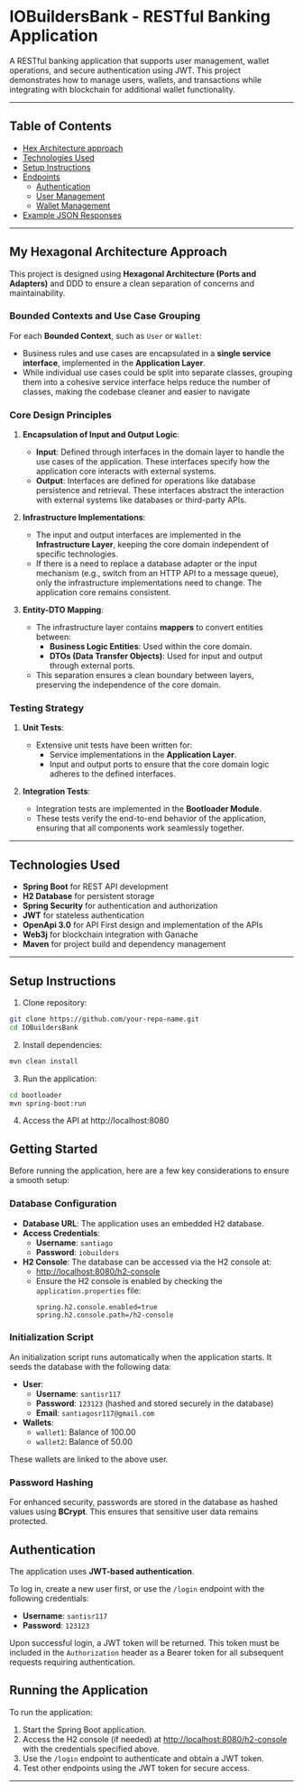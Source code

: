 # IOBuildersBank - RESTful Banking Application

A RESTful banking application that supports user management, wallet operations, and secure authentication using JWT. This project demonstrates how to manage users, wallets, and transactions while integrating with blockchain for additional wallet functionality.

---

## Table of Contents
- [Hex Architecture approach](#hex-architecture)
- [Technologies Used](#technologies-used)
- [Setup Instructions](#setup-instructions)
- [Endpoints](#endpoints)
  - [Authentication](#authentication)
  - [User Management](#user-management)
  - [Wallet Management](#wallet-management)
- [Example JSON Responses](#example-json-responses)

---
## My Hexagonal Architecture Approach

This project is designed using **Hexagonal Architecture (Ports and Adapters)** and DDD to ensure a clean separation of concerns and maintainability.
### Bounded Contexts and Use Case Grouping

For each **Bounded Context**, such as `User` or `Wallet`:
- Business rules and use cases are encapsulated in a **single service interface**, implemented in the **Application Layer**.
- While individual use cases could be split into separate classes, grouping them into a cohesive service interface helps reduce the number of classes, making the codebase cleaner and easier to navigate

  
### Core Design Principles

1. **Encapsulation of Input and Output Logic**:
   - **Input**: Defined through interfaces in the domain layer to handle the use cases of the application. These interfaces specify how the application core interacts with external systems.
   - **Output**: Interfaces are defined for operations like database persistence and retrieval. These interfaces abstract the interaction with external systems like databases or third-party APIs.

2. **Infrastructure Implementations**:
   - The input and output interfaces are implemented in the **Infrastructure Layer**, keeping the core domain independent of specific technologies.
   - If there is a need to replace a database adapter or the input mechanism (e.g., switch from an HTTP API to a message queue), only the infrastructure implementations need to change. The application core remains consistent.

3. **Entity-DTO Mapping**:
   - The infrastructure layer contains **mappers** to convert entities between:
     - **Business Logic Entities**: Used within the core domain.
     - **DTOs (Data Transfer Objects)**: Used for input and output through external ports.
   - This separation ensures a clean boundary between layers, preserving the independence of the core domain.

### Testing Strategy

1. **Unit Tests**:
   - Extensive unit tests have been written for:
     - Service implementations in the **Application Layer**.
     - Input and output ports to ensure that the core domain logic adheres to the defined interfaces.

2. **Integration Tests**:
   - Integration tests are implemented in the **Bootloader Module**.
   - These tests verify the end-to-end behavior of the application, ensuring that all components work seamlessly together.

---

## Technologies Used
- **Spring Boot** for REST API development  
- **H2 Database** for persistent storage  
- **Spring Security** for authentication and authorization  
- **JWT** for stateless authentication
- **OpenApi 3.0** for API First design and implementation of the APIs   
- **Web3j** for blockchain integration with Ganache  
- **Maven** for project build and dependency management  

---

## Setup Instructions

1. Clone repository:
  ```bash
  git clone https://github.com/your-repo-name.git
  cd IOBuildersBank
  ```
   
2. Install dependencies:
  ```bash
  mvn clean install
  ```
3. Run the application:

```bash
cd bootloader
mvn spring-boot:run
```
4. Access the API at http://localhost:8080

## Getting Started

Before running the application, here are a few key considerations to ensure a smooth setup:

### Database Configuration

- **Database URL**: The application uses an embedded H2 database.
- **Access Credentials**:
  - **Username**: `santiago`
  - **Password**: `iobuilders`
- **H2 Console**: The database can be accessed via the H2 console at:
  - [http://localhost:8080/h2-console](http://localhost:8080/h2-console)
  - Ensure the H2 console is enabled by checking the `application.properties` file:
    ```properties
    spring.h2.console.enabled=true
    spring.h2.console.path=/h2-console
    ```

### Initialization Script

An initialization script runs automatically when the application starts. It seeds the database with the following data:

- **User**:
  - **Username**: `santisr117`
  - **Password**: `123123` (hashed and stored securely in the database)
  - **Email**: `santiagosr117@gmail.com`
- **Wallets**:
  - `wallet1`: Balance of 100.00
  - `wallet2`: Balance of 50.00

These wallets are linked to the above user.

### Password Hashing

For enhanced security, passwords are stored in the database as hashed values using **BCrypt**. This ensures that sensitive user data remains protected.

## Authentication

The application uses **JWT-based authentication**. 

To log in, create a new user first, or use the `/login` endpoint with the following credentials:

- **Username**: `santisr117`
- **Password**: `123123`

Upon successful login, a JWT token will be returned. This token must be included in the `Authorization` header as a Bearer token for all subsequent requests requiring authentication.

## Running the Application

To run the application:
1. Start the Spring Boot application.
2. Access the H2 console (if needed) at [http://localhost:8080/h2-console](http://localhost:8080/h2-console) with the credentials specified above.
3. Use the `/login` endpoint to authenticate and obtain a JWT token.
4. Test other endpoints using the JWT token for secure access.

---




